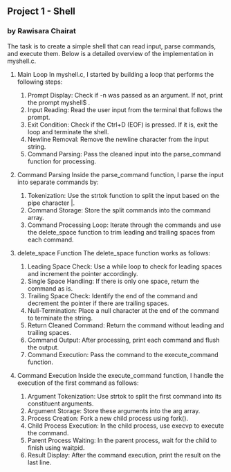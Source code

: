 ## Project 1 - Shell
### by Rawisara Chairat

The task is to create a simple shell that can read input, parse commands, and execute them. Below is a detailed overview of the implementation in myshell.c.

1. Main Loop
In myshell.c, I started by building a loop that performs the following steps:
    1. Prompt Display: Check if -n was passed as an argument. If not, print the prompt myshell$ .
    2. Input Reading: Read the user input from the terminal that follows the prompt.
    3. Exit Condition: Check if the Ctrl+D (EOF) is pressed. If it is, exit the loop and terminate the shell.
    4. Newline Removal: Remove the newline character from the input string.
    5. Command Parsing: Pass the cleaned input into the parse_command function for processing.

2. Command Parsing
Inside the parse_command function, I parse the input into separate commands by:
    1. Tokenization: Use the strtok function to split the input based on the pipe character |.
    2. Command Storage: Store the split commands into the command array.
    3. Command Processing Loop:
    Iterate through the commands and use the delete_space function to trim leading and trailing spaces from each command.

3. delete_space Function
The delete_space function works as follows:
    1. Leading Space Check: Use a while loop to check for leading spaces and increment the pointer accordingly.
    2. Single Space Handling: If there is only one space, return the command as is.
    3. Trailing Space Check: Identify the end of the command and decrement the pointer if there are trailing spaces.
    4. Null-Termination: Place a null character at the end of the command to terminate the string.
    5. Return Cleaned Command: Return the command without leading and trailing spaces.
    6. Command Output: After processing, print each command and flush the output.
    7. Command Execution: Pass the command to the execute_command function.

4. Command Execution
Inside the execute_command function, I handle the execution of the first command as follows:
    1. Argument Tokenization: Use strtok to split the first command into its constituent arguments.
    2. Argument Storage: Store these arguments into the arg array.
    3. Process Creation: Fork a new child process using fork().
    4. Child Process Execution: In the child process, use execvp to execute the command.
    5. Parent Process Waiting: In the parent process, wait for the child to finish using waitpid.
    6. Result Display: After the command execution, print the result on the last line.
